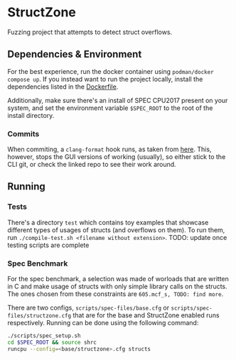 # StructZone

Fuzzing project that attempts to detect struct overflows.

## Dependencies & Environment

For the best experience, run the docker container using `podman/docker compose up`. If you instead
 want to run the project locally, install the dependencies listed in the [Dockerfile](./docker/Dockerfile).

Additionally, make sure there's an install of SPEC CPU2017 present on your system, and set the
 environment variable `$SPEC_ROOT` to the root of the install directory.

### Commits

When commiting, a `clang-format` hook runs, as taken from [here](https://github.com/barisione/clang-format-hooks).
 This, however, stops the GUI versions of working (usually), so either stick to the CLI git, or
 check the linked repo to see their work around.

## Running

### Tests

There's a directory `test` which contains toy examples that showcase different types of usages of
 structs (and overflows on them). To run them, run `./compile-test.sh <filename without extension>`.
 TODO: update once testing scripts are complete

### Spec Benchmark

For the spec benchmark, a selection was made of worloads that are written in C and make usage of
 structs with only simple library calls on the structs. The ones chosen from these constraints are
 `605.mcf_s, TODO: find more`.

There are two configs, `scripts/spec-files/base.cfg` or `scripts/spec-files/structzone.cfg` that are
 for the base and StructZone enabled runs respectively. Running can be done using the following
 command:

```sh
./scripts/spec_setup.sh
cd $SPEC_ROOT && source shrc
runcpu --config=<base/structzone>.cfg structs
```
